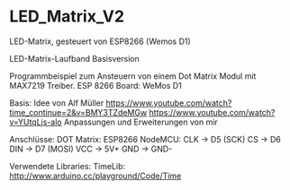 # LED_Matrix_V2
LED-Matrix, gesteuert von ESP8266 (Wemos D1)

LED-Matrix-Laufband Basisversion

Programmbeispiel zum Ansteuern von einem Dot Matrix Modul mit MAX7219 Treiber.
ESP 8266 Board: WeMos D1

Basis: Idee von Alf Müller
https://www.youtube.com/watch?time_continue=2&v=BMY3TZdeMGw
https://www.youtube.com/watch?v=YUtqLjs-alo
Anpassungen und Erweiterungen von mir

Anschlüsse:
DOT Matrix:       ESP8266 NodeMCU:
CLK       ->      D5 (SCK)
CS        ->      D6
DIN       ->      D7 (MOSI)
VCC       ->      5V+
GND       ->      GND-


Verwendete Libraries:
TimeLib:            http://www.arduino.cc/playground/Code/Time
